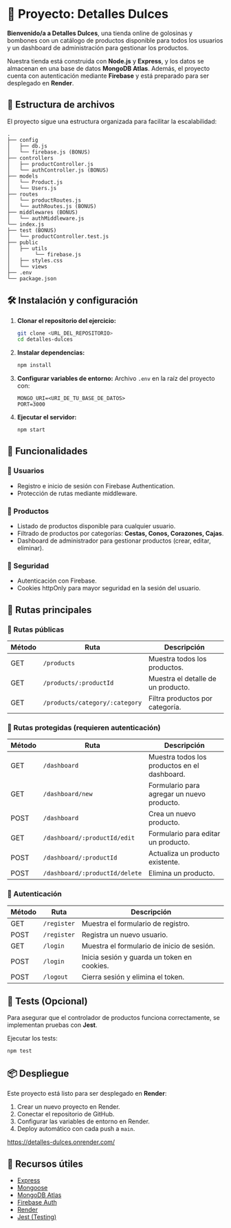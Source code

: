 # 🍫 Proyecto: Detalles Dulces

**Bienvenido/a a Detalles Dulces**, una tienda online de golosinas y bombones con un catálogo de productos disponible para todos los usuarios y un dashboard de administración para gestionar los productos.

Nuestra tienda está construida con **Node.js** y **Express**, y los datos se almacenan en una base de datos **MongoDB Atlas**. Además, el proyecto cuenta con autenticación mediante **Firebase** y está preparado para ser desplegado en **Render**.

## 📁 Estructura de archivos

El proyecto sigue una estructura organizada para facilitar la escalabilidad:

```
.
├── config
│   ├── db.js
│   └── firebase.js (BONUS)
├── controllers
│   ├── productController.js
│   └── authController.js (BONUS)
├── models
│   └── Product.js
│   └── Users.js
├── routes
│   └── productRoutes.js
│   └── authRoutes.js (BONUS)
├── middlewares (BONUS)
│   └── authMiddleware.js
└── index.js
├── test (BONUS)
│   └── productController.test.js
├── public
│   ├── utils
│        └── firebase.js
│   ├── styles.css
│   └── views
├── .env
└── package.json
```

## 🛠️ Instalación y configuración

1. **Clonar el repositorio del ejercicio:**
   ```bash
   git clone <URL_DEL_REPOSITORIO>
   cd detalles-dulces
   ```
2. **Instalar dependencias:**
   ```bash
   npm install
   ```
3. **Configurar variables de entorno:**
   Archivo `.env` en la raíz del proyecto con:
   ```env
   MONGO_URI=<URI_DE_TU_BASE_DE_DATOS>
   PORT=3000
   ```
4. **Ejecutar el servidor:**
   ```bash
   npm start
   ```

## 📌 Funcionalidades

### 🔹 Usuarios
- Registro e inicio de sesión con Firebase Authentication.
- Protección de rutas mediante middleware.

### 🔹 Productos
- Listado de productos disponible para cualquier usuario.
- Filtrado de productos por categorías: **Cestas, Conos, Corazones, Cajas**.
- Dashboard de administrador para gestionar productos (crear, editar, eliminar).

### 🔹 Seguridad
- Autenticación con Firebase.
- Cookies httpOnly para mayor seguridad en la sesión del usuario.

## 🚀 Rutas principales

### 🏪 Rutas públicas
| Método | Ruta | Descripción |
|--------|------|-------------|
| GET | `/products` | Muestra todos los productos. |
| GET | `/products/:productId` | Muestra el detalle de un producto. |
| GET | `/products/category/:category` | Filtra productos por categoría. |

### 🔐 Rutas protegidas (requieren autenticación)
| Método | Ruta | Descripción |
|--------|------|-------------|
| GET | `/dashboard` | Muestra todos los productos en el dashboard. |
| GET | `/dashboard/new` | Formulario para agregar un nuevo producto. |
| POST | `/dashboard` | Crea un nuevo producto. |
| GET | `/dashboard/:productId/edit` | Formulario para editar un producto. |
| POST | `/dashboard/:productId` | Actualiza un producto existente. |
| POST | `/dashboard/:productId/delete` | Elimina un producto. |

### 🔑 Autenticación
| Método | Ruta | Descripción |
|--------|------|-------------|
| GET | `/register` | Muestra el formulario de registro. |
| POST | `/register` | Registra un nuevo usuario. |
| GET | `/login` | Muestra el formulario de inicio de sesión. |
| POST | `/login` | Inicia sesión y guarda un token en cookies. |
| POST | `/logout` | Cierra sesión y elimina el token. |

## 🧪 Tests (Opcional)
Para asegurar que el controlador de productos funciona correctamente, se implementan pruebas con **Jest**.

Ejecutar los tests:
```bash
npm test
```

## 📦 Despliegue

Este proyecto está listo para ser desplegado en **Render**:

1. Crear un nuevo proyecto en Render.
2. Conectar el repositorio de GitHub.
3. Configurar las variables de entorno en Render.
4. Deploy automático con cada push a `main`.

https://detalles-dulces.onrender.com/

## 📖 Recursos útiles
- [Express](https://expressjs.com/)
- [Mongoose](https://mongoosejs.com/)
- [MongoDB Atlas](https://www.mongodb.com/cloud/atlas)
- [Firebase Auth](https://firebase.google.com/docs/auth)
- [Render](https://render.com/)
- [Jest (Testing)](https://jestjs.io/)

